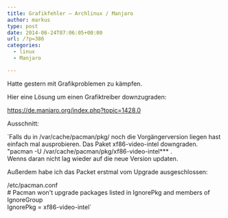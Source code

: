 ```yaml
---
title: Grafikfehler – Archlinux / Manjaro
author: markus
type: post
date: 2014-06-24T07:06:05+00:00
url: /?p=386
categories:
  - linux
  - Manjaro

---
```

Hatte gestern mit Grafikproblemen zu kämpfen.
  
Hier eine Lösung um einen Grafiktreiber downzugraden:
  
https://de.manjaro.org/index.php?topic=1428.0

Ausschnitt:
  
`Falls du in /var/cache/pacman/pkg/ noch die Vorgängerversion liegen hast<br />
einfach mal ausprobieren. Das Paket xf86-video-intel downgraden.<br />
"pacman -U /var/cache/pacman/pkg/xf86-video-intel*** .<br />
Wenns daran nicht lag wieder auf die neue Version updaten.</p>
<p>Außerdem habe ich das Packet erstmal vom Upgrade ausgeschlossen:</p>
<p>/etc/pacman.conf<br />
# Pacman won't upgrade packages listed in IgnorePkg and members of IgnoreGroup<br />
IgnorePkg   = xf86-video-intel`